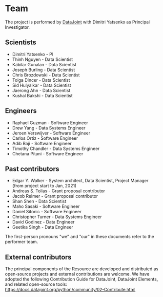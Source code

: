 # Team

The project is performed by [DataJoint](https://www.datajoint.com) with Dimitri Yatsenko as Principal Investigator.

## Scientists

- Dimitri Yatsenko - PI
- Thinh Nguyen - Data Scientist
- Kabilar Gunalan - Data Scientist
- Joseph Burling - Data Scientist
- Chris Brozdowski - Data Scientist
- Tolga Dincer - Data Scientist
- Sid Hulyalkar - Data Scientist
- Jaerong Ahn - Data Scientist
- Kushal Bakshi - Data Scientist

## Engineers

- Raphael Guzman - Software Engineer
- Drew Yang - Data Systems Engineer
- Jeroen Verswijver - Software Engineer
- Carlos Ortiz - Software Engineer
- Adib Baji - Software Engineer
- Timothy Chandler - Data Systems Engineer
- Chetana Pitani - Software Engineer

## Past contributors

- Edgar Y. Walker - System architect, Data Scientist, Project Manager (from project start to Jan, 2021)
- Andreas S. Tolias - Grant proposal contributor
- Jacob Reimer - Grant proposal contributor
- Shan Shen - Data Scientist
- Maho Sasaki - Software Engineer
- Daniel Sitonic - Software Engineer
- Christopher Turner - Data Systems Engineer
- David Godinez - Data Engineer
- Geetika Singh - Data Engineer

The first-person pronouns "we" and "our" in these documents refer to the performer team.

## External contributors

The principal components of the Resource are developed and distributed as open-source projects and external contributions are welcome.
We have adopted the following Contribution Guide for DataJoint, DataJoint Elements, and related open-source tools: https://docs.datajoint.org/python/community/02-Contribute.html

